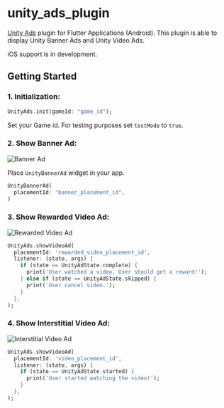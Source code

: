# unity_ads_plugin


[Unity Ads](https://unity.com/solutions/unity-ads) plugin for Flutter Applications (Android).  This plugin is able to display Unity Banner Ads and Unity Video Ads.

iOS support is in development.

## Getting Started

### 1. Initialization:

```dart
UnityAds.init(gameId: "game_id");
```
Set your Game id.
For testing purposes set `testMode` to `true`.


### 2. Show Banner Ad:

![Banner Ad](https://github.com/pavzay/flutter_unity_ads/raw/master/example/images/banner.gif "Banner Ad")


Place `UnityBannerAd` widget in your app.


```dart
UnityBannerAd(
  placementId: "banner_placement_id",
)
```

### 3. Show Rewarded Video Ad:

![Rewarded Video Ad](https://github.com/pavzay/flutter_unity_ads/raw/master/example/images/rewarded.gif "Rewarded Video Ad")


```dart
UnityAds.showVideoAd(
  placementId: 'rewarded_video_placement_id',
  listener: (state, args) {
    if (state == UnityAdState.complete) {
      print('User watched a video. User should get a reward!');
    } else if (state == UnityAdState.skipped) {
      print('User cancel video.');
    }
  },
);
```

### 4. Show Interstitial Video Ad:

![Interstitial Video Ad](https://github.com/pavzay/flutter_unity_ads/raw/master/example/images/interstitial.gif "Interstitial Video Ad")


```dart
UnityAds.showVideoAd(
  placementId: 'video_placement_id',
  listener: (state, args) {
    if (state == UnityAdState.started) {
      print('User started watching the video!');
    }
  },
);
```
